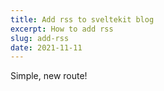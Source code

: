 ```yaml
---
title: Add rss to sveltekit blog
excerpt: How to add rss
slug: add-rss
date: 2021-11-11
---
```


Simple, new route!